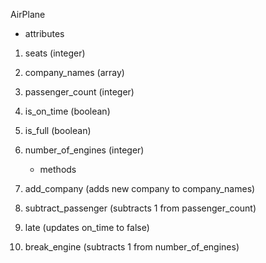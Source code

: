 AirPlane

   * attributes

1. seats (integer)
2. company_names (array)
3. passenger_count (integer)
4. is_on_time (boolean)
5. is_full (boolean)
6. number_of_engines (integer)

   * methods

1. add_company (adds new company to company_names)
2. subtract_passenger (subtracts 1 from passenger_count)
3. late (updates on_time to false)
4. break_engine (subtracts 1 from number_of_engines)


#

